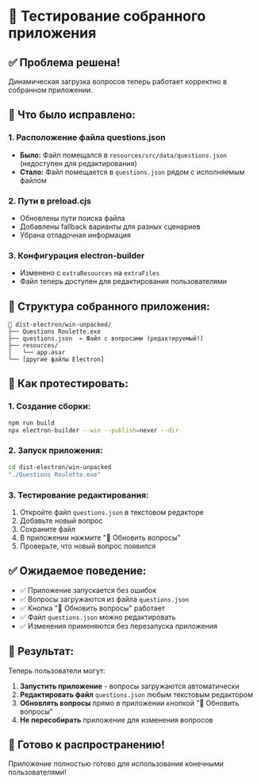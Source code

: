 # 🧪 Тестирование собранного приложения

## ✅ Проблема решена!

Динамическая загрузка вопросов теперь работает корректно в собранном приложении.

## 🔧 Что было исправлено:

### 1. **Расположение файла questions.json**

- **Было:** Файл помещался в `resources/src/data/questions.json` (недоступен для редактирования)
- **Стало:** Файл помещается в `questions.json` рядом с исполняемым файлом

### 2. **Пути в preload.cjs**

- Обновлены пути поиска файла
- Добавлены fallback варианты для разных сценариев
- Убрана отладочная информация

### 3. **Конфигурация electron-builder**

- Изменено с `extraResources` на `extraFiles`
- Файл теперь доступен для редактирования пользователями

## 📁 Структура собранного приложения:

```
📁 dist-electron/win-unpacked/
├── Questions Roulette.exe
├── questions.json  ← Файл с вопросами (редактируемый!)
├── resources/
│   └── app.asar
└── [другие файлы Electron]
```

## 🧪 Как протестировать:

### 1. Создание сборки:

```bash
npm run build
npx electron-builder --win --publish=never --dir
```

### 2. Запуск приложения:

```bash
cd dist-electron/win-unpacked
"./Questions Roulette.exe"
```

### 3. Тестирование редактирования:

1. Откройте файл `questions.json` в текстовом редакторе
2. Добавьте новый вопрос
3. Сохраните файл
4. В приложении нажмите "📄 Обновить вопросы"
5. Проверьте, что новый вопрос появился

## ✅ Ожидаемое поведение:

- ✅ Приложение запускается без ошибок
- ✅ Вопросы загружаются из файла `questions.json`
- ✅ Кнопка "📄 Обновить вопросы" работает
- ✅ Файл `questions.json` можно редактировать
- ✅ Изменения применяются без перезапуска приложения

## 🎯 Результат:

Теперь пользователи могут:

1. **Запустить приложение** - вопросы загружаются автоматически
2. **Редактировать файл** `questions.json` любым текстовым редактором
3. **Обновлять вопросы** прямо в приложении кнопкой "📄 Обновить вопросы"
4. **Не пересобирать** приложение для изменения вопросов

## 🚀 Готово к распространению!

Приложение полностью готово для использования конечными пользователями!
